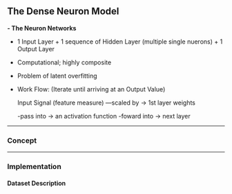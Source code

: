 ## The Dense Neuron Model

**- The Neuron Networks**
* 1 Input Layer + 1 sequence of Hidden Layer (multiple single nuerons) + 1 Output Layer
* Computational; highly composite
* Problem of latent overfitting
* Work Flow: (Iterate until arriving at an Output Value)

    Input Signal (feature measure) &mdash;scaled by $\to$ 1st layer weights
    
    -pass into $\to$ an activation function -foward into $\to$ next layer
   


---
### **Concept**



---

### **Implementation**

#### **Dataset Description**